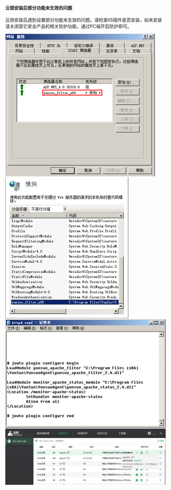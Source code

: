 #### 云锁安装后部分功能未生效的问题

云锁安装后遇到设置部分功能未生效的问题。请检查IIS插件是否安装，如未安装请关闭其它安全产品的相关防护功能，通过PC端开启防护即可。

![IIS 6插件](/assets/q_21_1.png)
![IIS 7/8插件](/assets/q_21_2.png)
![Apache插件](/assets/q_21_3.png)
![PC端开启防护](/assets/q_21_4.png)